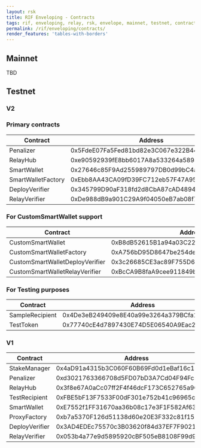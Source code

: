 ```yaml
---
layout: rsk
title: RIF Enveloping - Contracts
tags: rif, enveloping, relay, rsk, envelope, mainnet, testnet, contract
permalink: /rif/enveloping/contracts/
render_features: 'tables-with-borders'
---
```


## Mainnet

TBD

## Testnet

### V2

### Primary contracts

| Contract           | Address                                    |
|--------------------|--------------------------------------------|
| Penalizer          | 0x5FdeE07Fa5Fed81bd82e3C067e322B44589362d9 |
| RelayHub           | 0xe90592939fE8bb6017A8a533264a5894B41aF7d5 |
| SmartWallet        | 0x27646c85F9Ad255989797DB0d99bC4a9DF2EdA68 |
| SmartWalletFactory | 0xEbb8AA43CA09fD39FC712eb57F47A9534F251996 |
| DeployVerifier     | 0x345799D90aF318fd2d8CbA87cAD4894feF2f3518 |
| RelayVerifier      | 0xDe988dB9a901C29A9f04050eB7ab08f71868a8fc |

### For CustomSmartWallet support

| Contract                        | Address                                    |
|---------------------------------|--------------------------------------------|
| CustomSmartWallet               | 0xB8dB52615B1a94a03C2251fD417cA4d945484530 |
| CustomSmartWalletFactory        | 0xA756bD95D8647be254de40B842297c945D8bB9a5 |
| CustomSmartWalletDeployVerifier | 0x3c26685CE3ac89F755D68A81175655b4bBE54AE0 |
| CustomSmartWalletRelayVerifier  | 0xBcCA9B8faA9cee911849bFF83B869d230f83f945 |

### For Testing purposes

| Contract          | Address                                    |
|-------------------|--------------------------------------------|
| SampleRecipient   | 0x4De3eB249409e8E40a99e3264a379BCfa10634F5 |
| TestToken         | 0x77740cE4d7897430E74D5E06540A9Eac2C2Dee70 |

### V1

| Contract       | Address                                    |
|----------------|--------------------------------------------|
| StakeManager   | 0x4aD91a4315b3C060F60B69Fd0d1eBaf16c14148D |
| Penalizer      | 0xd3021763366708d5FD07bD3A7Cd04F94Fc5e1726 |
| RelayHub       | 0x3f8e67A0aCc07ff2F4f46dcF173C652765a9CA6C |
| TestRecipient  | 0xFBE5bF13F7533F00dF301e752b41c96965c10Bfa |
| SmartWallet    | 0xE7552f1FF31670aa36b08c17e3F1F582Af6302d1 |
| ProxyFactory   | 0xb7a5370F126d51138d60e20E3F332c81f1507Ce2 |
| DeployVerifier | 0x3AD4EDEc75570c3B03620f84d37EF7F9021665bC |
| RelayVerifier  | 0x053b4a77e9d5895920cBF505eB8108F99d929395 |
